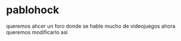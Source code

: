 # pablohock
queremos ahcer un  foro donde se hable mucho de videojuegos
ahora queremos modificarlo asi